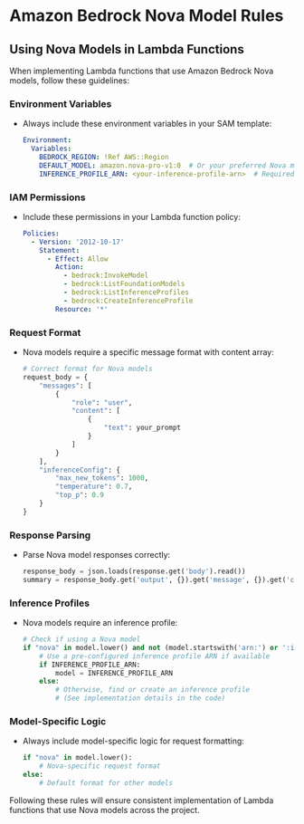 # Amazon Bedrock Nova Model Rules

## Using Nova Models in Lambda Functions

When implementing Lambda functions that use Amazon Bedrock Nova models, follow these guidelines:

### Environment Variables
- Always include these environment variables in your SAM template:
  ```yaml
  Environment:
    Variables:
      BEDROCK_REGION: !Ref AWS::Region
      DEFAULT_MODEL: amazon.nova-pro-v1:0  # Or your preferred Nova model
      INFERENCE_PROFILE_ARN: <your-inference-profile-arn>  # Required for Nova models
  ```

### IAM Permissions
- Include these permissions in your Lambda function policy:
  ```yaml
  Policies:
    - Version: '2012-10-17'
      Statement:
        - Effect: Allow
          Action:
            - bedrock:InvokeModel
            - bedrock:ListFoundationModels
            - bedrock:ListInferenceProfiles
            - bedrock:CreateInferenceProfile
          Resource: '*'
  ```

### Request Format
- Nova models require a specific message format with content array:
  ```python
  # Correct format for Nova models
  request_body = {
      "messages": [
          {
              "role": "user",
              "content": [
                  {
                      "text": your_prompt
                  }
              ]
          }
      ],
      "inferenceConfig": {
          "max_new_tokens": 1000,
          "temperature": 0.7,
          "top_p": 0.9
      }
  }
  ```

### Response Parsing
- Parse Nova model responses correctly:
  ```python
  response_body = json.loads(response.get('body').read())
  summary = response_body.get('output', {}).get('message', {}).get('content', [{}])[0].get('text', '')
  ```

### Inference Profiles
- Nova models require an inference profile:
  ```python
  # Check if using a Nova model
  if "nova" in model.lower() and not (model.startswith('arn:') or ':inference-profile/' in model):
      # Use a pre-configured inference profile ARN if available
      if INFERENCE_PROFILE_ARN:
          model = INFERENCE_PROFILE_ARN
      else:
          # Otherwise, find or create an inference profile
          # (See implementation details in the code)
  ```

### Model-Specific Logic
- Always include model-specific logic for request formatting:
  ```python
  if "nova" in model.lower():
      # Nova-specific request format
  else:
      # Default format for other models
  ```

Following these rules will ensure consistent implementation of Lambda functions that use Nova models across the project.